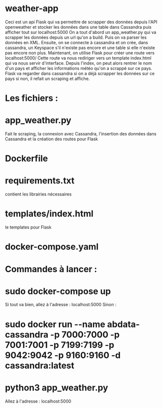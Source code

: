 # weather-app

Ceci est un api Flask qui va permettre de scrapper des données depuis l'API openweather et stocker les données dans une table dans Cassandra puis afficher tout sur localhost:5000
On a tout d'abord un app_weather.py qui va scrapper les données depuis un url qu'on a build. Puis on va parser les données en XML.
Ensuite, on se connecte à cassandra et on crée, dans cassandra, un Keyspace s'il n'existe pas encore et une table si elle n'existe pas encore non plus.
Maintenant, on utilise Flask pour créer une route vers localhost:5000/ 
Cette route va nous rediriger vers un template index.html qui va nous servir d'interface.
Depuis l'index, on peut alors rentrer le nom d'un pays et afficher les informations météo qu'on a scrappé sur ce pays.
Flask va regarder dans cassandra si on a déjà scrapper les données sur ce pays si non, il refait un scraping et affiche.

# Les fichiers :

# app_weather.py 
Fait le scraping, la connexion avec Cassandra, l'insertion des données dans Cassandra et la création des routes pour Flask

# Dockerfile
# requirements.txt
contient les librairies nécessaires 
# templates/index.html 
le templates pour Flask
# docker-compose.yaml

# Commandes à lancer : 

# sudo docker-compose up
Si tout va bien, allez à l'adresse : localhost:5000
Sinon : 

# sudo docker run --name abdata-cassandra -p 7000:7000 -p 7001:7001 -p 7199:7199 -p 9042:9042 -p 9160:9160 -d cassandra:latest
# python3 app_weather.py
Allez à l'adresse : localhost:5000
